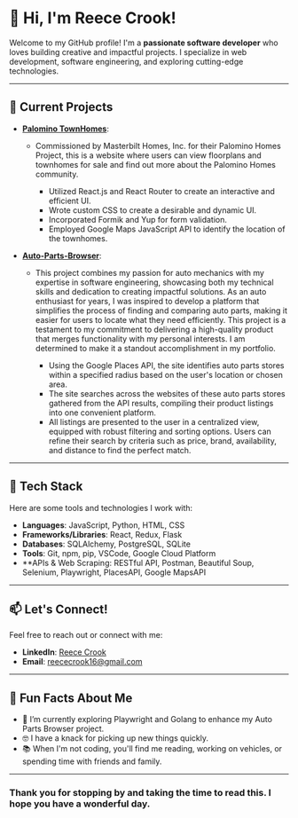 # 👋 Hi, I'm Reece Crook!

Welcome to my GitHub profile! I'm a **passionate software developer** who loves building creative and impactful projects. I specialize in web development, software engineering, and exploring cutting-edge technologies.

---

## 🔭 Current Projects
- **[Palomino TownHomes](https://github.com/ReeceCrook/palomino-townhomes)**:
  - Commissioned by Masterbilt Homes, Inc. for their Palomino Homes Project, this is a website where users can view floorplans and townhomes for sale and find out more about the Palomino Homes community.
    
    - Utilized React.js and React Router to create an interactive and efficient UI.
    - Wrote custom CSS to create a desirable and dynamic UI.
    - Incorporated Formik and Yup for form validation.
    - Employed Google Maps JavaScript API to identify the location of the townhomes.

- **[Auto-Parts-Browser](https://github.com/ReeceCrook/Auto-Parts-Browser)**:
  - This project combines my passion for auto mechanics with my expertise in software engineering, showcasing both my technical skills and dedication to creating impactful solutions. As an auto enthusiast for years, I was inspired to develop a platform       that simplifies the process of finding and comparing auto parts, making it easier for users to locate what they need efficiently. This project is a testament to my commitment to delivering a high-quality product that merges functionality with my          personal interests. I am determined to make it a standout accomplishment in my portfolio.
  
    - Using the Google Places API, the site identifies auto parts stores within a specified radius based on the user's location or chosen area.
    - The site searches across the websites of these auto parts stores gathered from the API results, compiling their product listings into one convenient platform.
    - All listings are presented to the user in a centralized view, equipped with robust filtering and sorting options. Users can refine their search by criteria such as price, brand, availability, and distance to find the perfect match.

---

## 🌟 Tech Stack
Here are some tools and technologies I work with:

- **Languages**: JavaScript, Python, HTML, CSS
- **Frameworks/Libraries**: React, Redux, Flask
- **Databases**: SQLAlchemy, PostgreSQL, SQLite
- **Tools**: Git, npm, pip, VSCode, Google Cloud Platform
- **APIs & Web Scraping: RESTful API, Postman, Beautiful Soup, Selenium, Playwright, PlacesAPI, Google MapsAPI

---

## 📫 Let's Connect!
Feel free to reach out or connect with me:

- **LinkedIn**: [Reece Crook](https://www.linkedin.com/in/reece-andrew-crook/)
- **Email**: reececrook16@gmail.com

---

## 🎯 Fun Facts About Me
- 🌱 I’m currently exploring Playwright and Golang to enhance my Auto Parts Browser project.
- 🤓 I have a knack for picking up new things quickly.
- 📚 When I'm not coding, you'll find me reading, working on vehicles, or spending time with friends and family.

---

### Thank you for stopping by and taking the time to read this. I hope you have a wonderful day.
